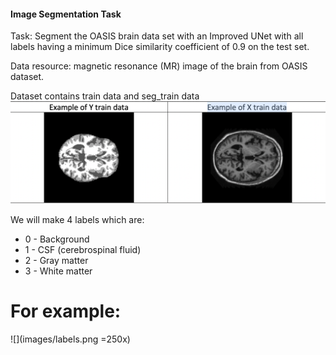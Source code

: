 #### Image Segmentation Task
Task: Segment the OASIS brain data set with an Improved UNet with all labels having a minimum Dice
similarity coefficient of 0.9 on the test set.

Data resource: magnetic resonance (MR) image of the brain from OASIS dataset.

Dataset contains train data and  seg_train data
![](images/example.png)


We will make 4 labels which are:
* 0 - Background
* 1 - CSF (cerebrospinal fluid)
* 2 - Gray matter
* 3 - White matter

# For example:
![](images/labels.png =250x)
